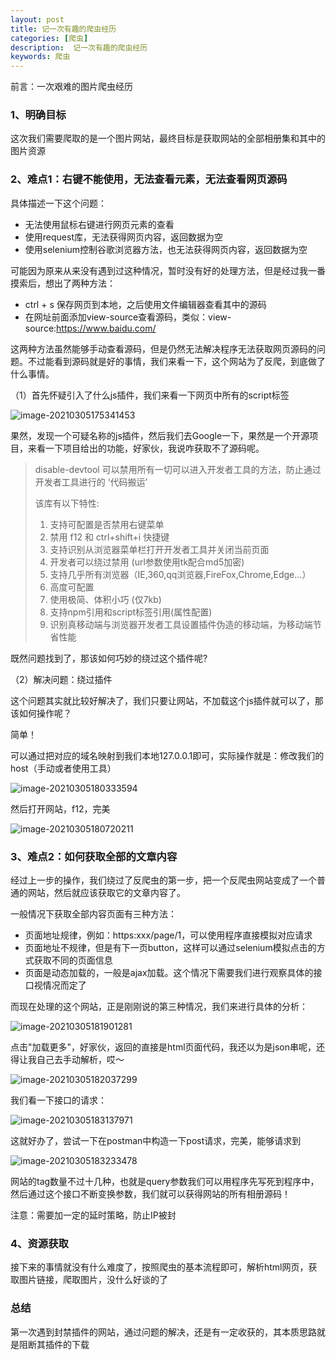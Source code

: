 ```yaml
---
layout: post
title: 记一次有趣的爬虫经历
categories: [爬虫]
description:  记一次有趣的爬虫经历
keywords: 爬虫
---
```


前言：一次艰难的图片爬虫经历

### 1、明确目标

这次我们需要爬取的是一个图片网站，最终目标是获取网站的全部相册集和其中的图片资源

### 2、难点1：右键不能使用，无法查看元素，无法查看网页源码

具体描述一下这个问题：

- 无法使用鼠标右键进行网页元素的查看
- 使用request库，无法获得网页内容，返回数据为空
- 使用selenium控制谷歌浏览器方法，也无法获得网页内容，返回数据为空



可能因为原来从来没有遇到过这种情况，暂时没有好的处理方法，但是经过我一番摸索后，想出了两种方法：

- ctrl + s 保存网页到本地，之后使用文件编辑器查看其中的源码
- 在网址前面添加view-source查看源码，类似：view-source:https://www.baidu.com/



这两种方法虽然能够手动查看源码，但是仍然无法解决程序无法获取网页源码的问题。不过能看到源码就是好的事情，我们来看一下，这个网站为了反爬，到底做了什么事情。

（1）首先怀疑引入了什么js插件，我们来看一下网页中所有的script标签

![image-20210305175341453](http://taoey.github.io/assets/images/artcles/2021-03-05-一次有趣的爬虫经历.assets/image-20210305175341453.png)

果然，发现一个可疑名称的js插件，然后我们去Google一下，果然是一个开源项目，来看一下项目给出的功能，好家伙，我说咋获取不了源码呢。

> disable-devtool 可以禁用所有一切可以进入开发者工具的方法，防止通过开发者工具进行的 ‘代码搬运’
>
> 该库有以下特性:
>
> 1. 支持可配置是否禁用右键菜单
> 2. 禁用 f12 和 ctrl+shift+i 快捷键
> 3. 支持识别从浏览器菜单栏打开开发者工具并关闭当前页面
> 4. 开发者可以绕过禁用 (url参数使用tk配合md5加密)
> 5. 支持几乎所有浏览器（IE,360,qq浏览器,FireFox,Chrome,Edge...）
> 6. 高度可配置
> 7. 使用极简、体积小巧 (仅7kb)
> 8. 支持npm引用和script标签引用(属性配置)
> 9. 识别真移动端与浏览器开发者工具设置插件伪造的移动端，为移动端节省性能

既然问题找到了，那该如何巧妙的绕过这个插件呢?

（2）解决问题：绕过插件

这个问题其实就比较好解决了，我们只要让网站，不加载这个js插件就可以了，那该如何操作呢？

简单！

可以通过把对应的域名映射到我们本地127.0.0.1即可，实际操作就是：修改我们的host（手动或者使用工具）

![image-20210305180333594](http://taoey.github.io/assets/images/artcles/2021-03-05-一次有趣的爬虫经历.assets/image-20210305180333594.png)



然后打开网站，f12，完美

![image-20210305180720211](http://taoey.github.io/assets/images/artcles/2021-03-05-一次有趣的爬虫经历.assets/image-20210305180720211.png)



### 3、难点2：如何获取全部的文章内容

经过上一步的操作，我们绕过了反爬虫的第一步，把一个反爬虫网站变成了一个普通的网站，然后就应该获取它的文章内容了。

一般情况下获取全部内容页面有三种方法：

- 页面地址规律，例如：https:xxx/page/1，可以使用程序直接模拟对应请求
- 页面地址不规律，但是有下一页button，这样可以通过selenium模拟点击的方式获取不同的页面信息
- 页面是动态加载的，一般是ajax加载。这个情况下需要我们进行观察具体的接口视情况而定了



而现在处理的这个网站，正是刚刚说的第三种情况，我们来进行具体的分析：

![image-20210305181901281](http://taoey.github.io/assets/images/artcles/2021-03-05-一次有趣的爬虫经历.assets/image-20210305181901281.png)



点击"加载更多"，好家伙，返回的直接是html页面代码，我还以为是json串呢，还得让我自己去手动解析，哎～

![image-20210305182037299](http://taoey.github.io/assets/images/artcles/2021-03-05-一次有趣的爬虫经历.assets/image-20210305182037299.png)

我们看一下接口的请求：

![image-20210305183137971](http://taoey.github.io/assets/images/artcles/2021-03-05-一次有趣的爬虫经历.assets/image-20210305183137971.png)



这就好办了，尝试一下在postman中构造一下post请求，完美，能够请求到

![image-20210305183233478](http://taoey.github.io/assets/images/artcles/2021-03-05-一次有趣的爬虫经历.assets/image-20210305183233478.png)

网站的tag数量不过十几种，也就是query参数我们可以用程序先写死到程序中，然后通过这个接口不断变换参数，我们就可以获得网站的所有相册源码！

注意：需要加一定的延时策略，防止IP被封



### 4、资源获取

接下来的事情就没有什么难度了，按照爬虫的基本流程即可，解析html网页，获取图片链接，爬取图片，没什么好谈的了

   

### 总结

第一次遇到封禁插件的网站，通过问题的解决，还是有一定收获的，其本质思路就是阻断其插件的下载













